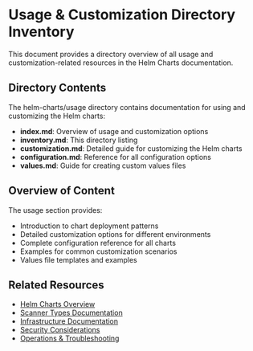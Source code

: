 # Usage & Customization Directory Inventory

This document provides a directory overview of all usage and customization-related resources in the Helm Charts documentation.

## Directory Contents

The helm-charts/usage directory contains documentation for using and customizing the Helm charts:

- **index.md**: Overview of usage and customization options
- **inventory.md**: This directory listing
- **customization.md**: Detailed guide for customizing the Helm charts
- **configuration.md**: Reference for all configuration options
- **values.md**: Guide for creating custom values files

## Overview of Content

The usage section provides:

- Introduction to chart deployment patterns
- Detailed customization options for different environments
- Complete configuration reference for all charts
- Examples for common customization scenarios
- Values file templates and examples

## Related Resources

- [Helm Charts Overview](../overview/index.md)
- [Scanner Types Documentation](../scanner-types/index.md)
- [Infrastructure Documentation](../infrastructure/index.md)
- [Security Considerations](../security/index.md)
- [Operations & Troubleshooting](../operations/index.md)